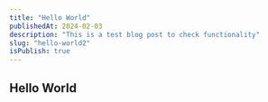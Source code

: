 ```yaml
---
title: "Hello World"
publishedAt: 2024-02-03
description: "This is a test blog post to check functionality"
slug: "hello-world2"
isPublish: true
---
```


## Hello World

